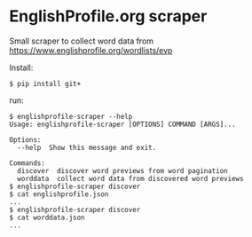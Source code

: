 # EnglishProfile.org scraper

Small scraper to collect word data from <https://www.englishprofile.org/wordlists/evp>

Install:

```
$ pip install git+
```

run:

```
$ englishprofile-scraper --help
Usage: englishprofile-scraper [OPTIONS] COMMAND [ARGS]...

Options:
  --help  Show this message and exit.

Commands:
  discover  discover word previews from word pagination
  worddata  collect word data from discovered word previews
$ englishprofile-scraper discover
$ cat englishprofile.json
...
$ englishprofile-scraper discover
$ cat worddata.json
...
